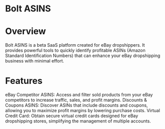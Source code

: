 # Bolt ASINS

# Overview
Bolt ASINS is a beta SaaS platform created for eBay dropshippers. It provides powerful tools to quickly identify profitable ASINs (Amazon Standard Identification Numbers) that can enhance your eBay dropshipping business with minimal effort.

# Features
eBay Competitor ASINS: Access and filter sold products from your eBay competitors to increase traffic, sales, and profit margins.
Discounts & Coupons ASINS: Discover ASINs that include discounts and coupons, allowing you to maximize profit margins by lowering purchase costs.
Virtual Credit Card: Obtain secure virtual credit cards designed for eBay dropshipping stores, simplifying the management of multiple accounts.